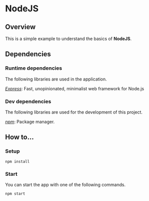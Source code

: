 # NodeJS

## Overview

This is a simple example to understand the basics of **NodeJS**.

## Dependencies

### Runtime dependencies

The following libraries are used in the application.

*[Express](https://expressjs.com/)*: Fast, unopinionated, minimalist web framework for Node.js

### Dev dependencies

The following libraries are used for the development of this project.

*[npm](https://www.npmjs.com/)*: Package manager.

## How to...

### Setup

`npm install`

### Start

You can start the app with one of the following commands.

`npm start`
